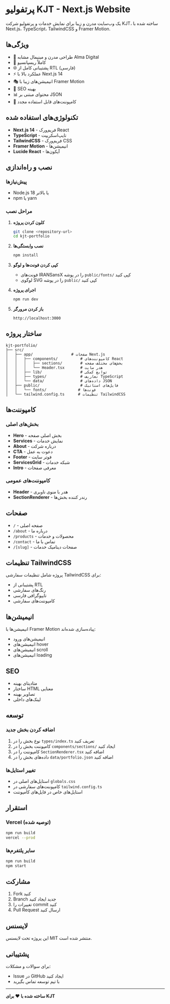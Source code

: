 # پرتفولیو KJT - Next.js Website

یک وب‌سایت مدرن و زیبا برای نمایش خدمات و پرتفولیو شرکت KJT، ساخته شده با Next.js، TypeScript، TailwindCSS و Framer Motion.

## ویژگی‌ها

- 🎨 طراحی مدرن و مینیمال مشابه Alma Digital
- 📱 کاملاً ریسپانسیو
- 🌐 پشتیبانی کامل از RTL (فارسی)
- ⚡ عملکرد بالا با Next.js 14
- 🎭 انیمیشن‌های زیبا با Framer Motion
- 🎯 SEO بهینه
- 📊 محتوای مبتنی بر JSON
- 🔧 کامپوننت‌های قابل استفاده مجدد

## تکنولوژی‌های استفاده شده

- **Next.js 14** - فریم‌ورک React
- **TypeScript** - تایپ‌اسکریپت
- **TailwindCSS** - فریم‌ورک CSS
- **Framer Motion** - انیمیشن‌ها
- **Lucide React** - آیکون‌ها

## نصب و راه‌اندازی

### پیش‌نیازها

- Node.js 18 یا بالاتر
- npm یا yarn

### مراحل نصب

1. **کلون کردن پروژه**
   ```bash
   git clone <repository-url>
   cd kjt-portfolio
   ```

2. **نصب وابستگی‌ها**
   ```bash
   npm install
   ```

3. **کپی کردن فونت‌ها و لوگو**
   - فونت‌های IRANSansX را در پوشه `public/fonts/` کپی کنید
   - لوگوی SVG را در پوشه `public/` کپی کنید

4. **اجرای پروژه**
   ```bash
   npm run dev
   ```

5. **باز کردن مرورگر**
   ```
   http://localhost:3000
   ```

## ساختار پروژه

```
kjt-portfolio/
├── src/
│   ├── app/                 # صفحات Next.js
│   │   ├── components/          # کامپوننت‌های React
│   │   │   ├── sections/        # بخش‌های مختلف صفحه
│   │   │   └── Header.tsx       # هدر سایت
│   │   ├── lib/                 # توابع کمکی
│   │   ├── types/               # تعاریف TypeScript
│   │   └── data/                # داده‌های JSON
│   ├── public/                  # فایل‌های استاتیک
│   │   └── fonts/              # فونت‌ها
│   └── tailwind.config.ts      # تنظیمات TailwindCSS
```

## کامپوننت‌ها

### بخش‌های اصلی
- **Hero** - بخش اصلی صفحه
- **Services** - نمایش خدمات
- **About** - درباره شرکت
- **CTA** - دعوت به عمل
- **Footer** - فوتر سایت
- **ServicesGrid** - شبکه خدمات
- **Intro** - معرفی صفحات

### کامپوننت‌های عمومی
- **Header** - هدر با منوی ناوبری
- **SectionRenderer** - رندر کننده بخش‌ها

## صفحات

- `/` - صفحه اصلی
- `/about` - درباره ما
- `/products` - محصولات و خدمات
- `/contact` - تماس با ما
- `/[slug]` - صفحات دینامیک خدمات

## تنظیمات TailwindCSS

پروژه شامل تنظیمات سفارشی TailwindCSS برای:
- پشتیبانی از RTL
- رنگ‌های سفارشی
- تایپوگرافی فارسی
- کامپوننت‌های سفارشی

## انیمیشن‌ها

انیمیشن‌ها با Framer Motion پیاده‌سازی شده‌اند:
- انیمیشن‌های ورود
- انیمیشن‌های hover
- انیمیشن‌های scroll
- انیمیشن‌های loading

## SEO

- متادیتای بهینه
- ساختار HTML معنایی
- تصاویر بهینه
- لینک‌های داخلی

## توسعه

### اضافه کردن بخش جدید

1. نوع بخش را در `types/index.ts` تعریف کنید
2. کامپوننت بخش را در `components/sections/` ایجاد کنید
3. کامپوننت را در `SectionRenderer.tsx` اضافه کنید
4. داده‌های بخش را در `data/portfolio.json` اضافه کنید

### تغییر استایل‌ها

- استایل‌های اصلی در `globals.css`
- کامپوننت‌های سفارشی در `tailwind.config.ts`
- استایل‌های خاص در فایل‌های کامپوننت

## استقرار

### Vercel (توصیه شده)
```bash
npm run build
vercel --prod
```

### سایر پلتفرم‌ها
```bash
npm run build
npm start
```

## مشارکت

1. Fork کنید
2. Branch جدید ایجاد کنید
3. تغییرات را commit کنید
4. Pull Request ارسال کنید

## لایسنس

این پروژه تحت لایسنس MIT منتشر شده است.

## پشتیبانی

برای سوالات و مشکلات:
- Issue در GitHub ایجاد کنید
- با تیم توسعه تماس بگیرید

---

**ساخته شده با ❤️ برای KJT**
